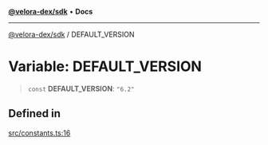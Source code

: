 [**@velora-dex/sdk**](../README.md) • **Docs**

***

[@velora-dex/sdk](../globals.md) / DEFAULT\_VERSION

# Variable: DEFAULT\_VERSION

> `const` **DEFAULT\_VERSION**: `"6.2"`

## Defined in

[src/constants.ts:16](https://github.com/VeloraDEX/paraswap-sdk/blob/feat/velora/src/constants.ts#L16)

